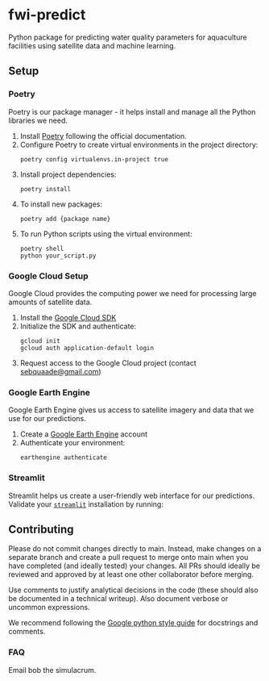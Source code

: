 # fwi-predict

Python package for predicting water quality parameters for aquaculture facilities using satellite data and machine learning.

## Setup

### Poetry
Poetry is our package manager - it helps install and manage all the Python libraries we need.

1. Install [Poetry](https://python-poetry.org/docs/#installation) following the official documentation.
2. Configure Poetry to create virtual environments in the project directory:
   ```
   poetry config virtualenvs.in-project true
   ```
3. Install project dependencies:
   ```
   poetry install
   ```
4. To install new packages:
   ```
   poetry add {package name}
   ```
4. To run Python scripts using the virtual environment:
   ```
   poetry shell
   python your_script.py
   ```

### Google Cloud Setup
Google Cloud provides the computing power we need for processing large amounts of satellite data.

1. Install the [Google Cloud SDK](https://cloud.google.com/sdk/docs/install)
2. Initialize the SDK and authenticate:
   ```
   gcloud init
   gcloud auth application-default login
   ```
3. Request access to the Google Cloud project (contact sebquaade@gmail.com)

### Google Earth Engine
Google Earth Engine gives us access to satellite imagery and data that we use for our predictions.

1. Create a [Google Earth Engine](https://earthengine.google.com/) account
2. Authenticate your environment:
   ```
   earthengine authenticate
   ```

### Streamlit
Streamlit helps us create a user-friendly web interface for our predictions. Validate your [`streamlit`](https://streamlit.io/) installation by running:


## Contributing
Please do not commit changes directly to main. Instead, make changes on a separate branch and create a pull request to merge onto main when you have completed (and ideally tested) your changes. All PRs should ideally be reviewed and approved by at least one other collaborator before merging.

Use comments to justify analytical decisions in the code (these should also be documented in a technical writeup). Also document verbose or uncommon expressions.

We recommend following the [Google python style guide](https://google.github.io/styleguide/pyguide.html#38-comments-and-docstrings) for docstrings and comments.

### FAQ
Email bob the simulacrum.

